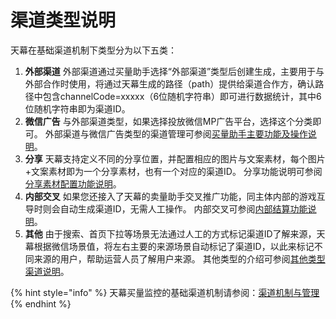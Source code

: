 # 渠道类型说明

天幕在基础渠道机制下类型分为以下五类：

1. **外部渠道** 外部渠道通过买量助手选择“外部渠道”类型后创建生成，主要用于与外部合作时使用，将通过天幕生成的路径（path）提供给渠道合作方，确认路径中包含channelCode=xxxxx（6位随机字符串）即可进行数据统计，其中6位随机字符串即为渠道ID。
2. **微信广告** 与外部渠道类型，如果选择投放微信MP广告平台，选择这个分类即可。 外部渠道与微信广告类型的渠道管理可参阅[买量助手主要功能及操作说明](./#1-gong-neng-shi-yong-shuo-ming)。
3. **分享** 天幕支持定义不同的分享位置，并配置相应的图片与文案素材，每个图片+文案素材即为一个分享素材，也有一个对应的渠道ID。 分享功能说明可参阅[分享素材配置功能说明](../game-set/main-features/sharing-management.md)。
4. **内部交叉** 如果您还接入了天幕的卖量助手交叉推广功能，同主体内部的游戏互导时则会自动生成渠道ID，无需人工操作。 内部交叉可参阅[内部结算功能说明](../general-function/internal-settlement.md)。
5. **其他** 由于搜索、首页下拉等场景无法通过人工的方式标记渠道ID了解来源，天幕根据微信场景值，将左右主要的来源场景自动标记了渠道ID，以此来标记不同来源的用户，帮助运营人员了解用户来源。 其他类型的介绍可参阅[其他类型渠道说明](../questions/about-ad-master.md#4-hou-tai-zhong-qi-ta-zhe-ge-lei-xing-de-qu-dao-shi-shen-me)。

{% hint style="info" %}
天幕买量监控的基础渠道机制请参阅：[渠道机制与管理](main-features/channel-management.md)
{% endhint %}

